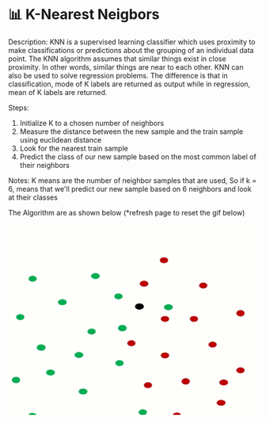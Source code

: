 # 📊 K-Nearest Neigbors
Description: KNN is a supervised learning classifier which uses proximity to make classifications or predictions about the grouping of an individual data point.
The KNN algorithm assumes that similar things exist in close proximity. In other words, similar things are near to each other. KNN can also be used to solve regression problems.
The difference is that in classification, mode of K labels are returned as output while in regression, mean of K labels are returned.

Steps:

1. Initialize K to a chosen number of neighbors
1. Measure the distance between the new sample and the train sample using euclidean distance
2. Look for the nearest train sample
3. Predict the class of our new sample based on the most common label of their neighbors

Notes: K means are the number of neighbor samples that are used, So if k = 6, means that we'll predict our new sample based on 6 neighbors and look at their 
classes

The Algorithm are as shown below (*refresh page to reset the gif below)

![img1](https://github.com/Antonio417/Computer_Vision_and_Machine_Learning_Portfolio/blob/main/Machine%20Learning/KNN/KNN-Classification.gif)
